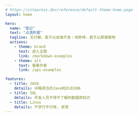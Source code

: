 ```yaml
---
# https://vitepress.dev/reference/default-theme-home-page
layout: home

hero:
  name: "笔记"
  text: "点滴积累"
  tagline: 天行健，君子以自强不息；地势坤，君子以厚德载物
  actions:
    - theme: brand
      text: 进入主题
      link: /markdown-examples
    - theme: alt
      text: 看看作者
      link: /api-examples

features:
  - title: JAVA
    details: 详略得当的Java知识点归纳
  - title: SQL
    details: 开发人员不得不了解的数据库知识
  - title: Linux
    details: 不学行不行呀, 老哥
---
```


